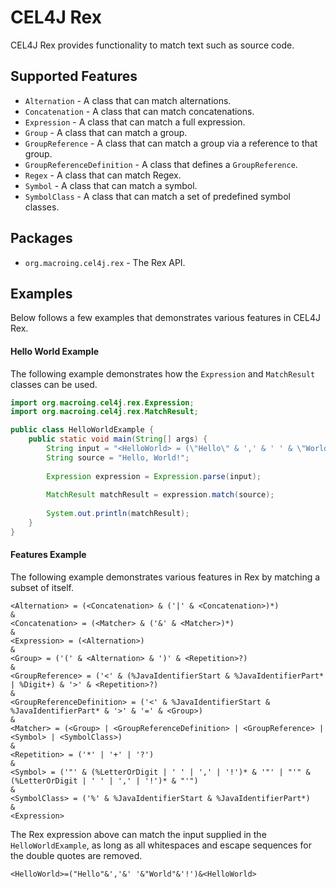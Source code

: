 CEL4J Rex
=========
CEL4J Rex provides functionality to match text such as source code.

Supported Features
------------------
* `Alternation` - A class that can match alternations.
* `Concatenation` - A class that can match concatenations.
* `Expression` - A class that can match a full expression.
* `Group` - A class that can match a group.
* `GroupReference` - A class that can match a group via a reference to that group.
* `GroupReferenceDefinition` - A class that defines a `GroupReference`.
* `Regex` - A class that can match Regex.
* `Symbol` - A class that can match a symbol.
* `SymbolClass` - A class that can match a set of predefined symbol classes.

Packages
--------
* `org.macroing.cel4j.rex` - The Rex API.

Examples
--------
Below follows a few examples that demonstrates various features in CEL4J Rex.

#### Hello World Example
The following example demonstrates how the `Expression` and `MatchResult` classes can be used.

```java
import org.macroing.cel4j.rex.Expression;
import org.macroing.cel4j.rex.MatchResult;

public class HelloWorldExample {
    public static void main(String[] args) {
        String input = "<HelloWorld> = (\"Hello\" & ',' & ' ' & \"World\" & '!') & <HelloWorld>";
        String source = "Hello, World!";
        
        Expression expression = Expression.parse(input);
        
        MatchResult matchResult = expression.match(source);
        
        System.out.println(matchResult);
    }
}
```

#### Features Example
The following example demonstrates various features in Rex by matching a subset of itself.

```
<Alternation> = (<Concatenation> & ('|' & <Concatenation>)*)
&
<Concatenation> = (<Matcher> & ('&' & <Matcher>)*)
&
<Expression> = (<Alternation>)
&
<Group> = ('(' & <Alternation> & ')' & <Repetition>?)
&
<GroupReference> = ('<' & (%JavaIdentifierStart & %JavaIdentifierPart* | %Digit+) & '>' & <Repetition>?)
&
<GroupReferenceDefinition> = ('<' & %JavaIdentifierStart & %JavaIdentifierPart* & '>' & '=' & <Group>)
&
<Matcher> = (<Group> | <GroupReferenceDefinition> | <GroupReference> | <Symbol> | <SymbolClass>)
&
<Repetition> = ('*' | '+' | '?')
&
<Symbol> = ('"' & (%LetterOrDigit | ' ' | ',' | '!')* & '"' | "'" & (%LetterOrDigit | ' ' | ',' | '!')* & "'")
&
<SymbolClass> = ('%' & %JavaIdentifierStart & %JavaIdentifierPart*)
&
<Expression>
```

The Rex expression above can match the input supplied in the `HelloWorldExample`, as long as all whitespaces and escape sequences for the double quotes are removed.

```
<HelloWorld>=("Hello"&','&' '&"World"&'!')&<HelloWorld>
```